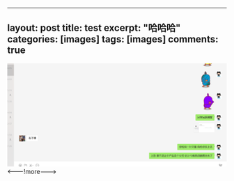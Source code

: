 
---
layout: post
title:  test
excerpt:    "哈哈哈"
categories: [images]
tags: [images]
comments: true
---
![test](/img/posts/微信图片_20181111160747.png)
<---!more--->
